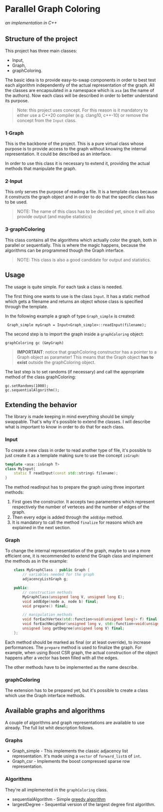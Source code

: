 # Parallel Graph Coloring
###### an implementation in C++

## Structure of the project
This project has three main classes:
- Input,
- Graph,
- graphColoring.

The basic idea is to provide easy-to-swap components in order to best test each algorithm independently of the actual representation of the graph. All the classes are encapsulated in a namespace which is `asa` (as the name of the authors). Now each class will be described in order to better understand its purpose. 

> Note: this project uses concept. For this reason is it mandatory to either use a C++20 compiler (e.g. clang10, c++-10) or remove the concept from the `Input` class.

### 1·Graph
This is the backbone of the project. This is a pure virtual class whose purpose is to provide access to the graph without knowing the internal representation. It could be described as an interface.

In order to use this class it is necessary to extend it, providing the actual methods that manipulate the graph.

### 2·Input 
This only serves the purpose of reading a file. It is a template class because it constructs the graph object and in order to do that the specific class has to be used.

> NOTE: The name of this class has to be decided yet, since it will also provide output (and maybe statistics)

### 3·graphColoring
This class contains all the algorithms which actually color the graph, both in parallel or sequentially. This is where the magic happens, because the algorithms can be programmed though the Graph interface.

> NOTE: This class is also a good candidate for output and statistics.

## Usage
The usage is quite simple. For each task a class is needed.

The first thing one wants to use is the class `Input`. It has a static method which gets a filename and returns an object whose class is specified through the template. 

In the following example a graph of type `Graph_simple` is created:

` Graph_simple myGraph = Input<Graph_simple>::readInput(filename);`

The second step is to import the graph inside a `graphColoring` object:

`graphColoring gc (&myGraph)`

> **IMPORTANT**: notice that graphColoring constructor has a pointer to a Graph object as parameter! This means that the Graph object **has to exist** outside the graphColoring object.

The last step is to set randoms (if necessary) and call the appropriate method of the class graphColoring:

```
gc.setRandoms(1000);
gc.sequentialAlgorithm();
```

## Extending the behavior
The library is made keeping in mind everything should be simply swappable. That's why it's possible to extend the classes.
I will describe what is important to know in order to do that for each class.

### Input
To create a new class in order to read another type of file, it's possible to just create it as a template making sure to use the concept `isGraph`:
```c++
template <asa::isGraph T>
class MyInput{
    static T readInput(const std::string& filename);
}
```
The method readInput has to prepare the graph using three important methods:
1. First goes the constructor. It accepts two paramenters which represent respectively the number of verteces and the number of edges of the graph.
2. Then every edge is added through the `addEdge` method.
3. It is mandatory to call the method `finalize` for reasons which are explained in the next section.

### Graph
To change the internal representation of the graph, maybe to use a more efficient one, it is recommended to extend the Graph class and implement the methods as in the example:
```c++
    class MyGraphClass : public Graph {
        // variables needed for the graph
        adjacencyListGraph g;

    public:
        // construction methods
        MyGraphClass(unsigned long V, unsigned long E);
        void addEdge(node a, node b) final;
        void prepare() final;

        // manipulation methods
        void forEachVertex(std::function<void(unsigned long)> f) final;
        void forEachNeighbor(unsigned long v, std::function<void(unsigned long)> f) final;
        unsigned long getDegree(unsigned long V) final;
    };
```
Each method should be marked as final (or at least override), to increase performances.
The `prepare` method is used to finalize the graph. For example, when using Boost CSR graph, the actual construction of the object happens after a vector has been filled with all the edges.

The other methods have to be implemented as the name describe.

### graphColoring
The extension has to be prepared yet, but it's possible to create a class which use the Graph interface methods.

## Available graphs and algorithms
A couple of algorithms and graph representations are available to use already. The full list whit description follows.
### Graphs
- Graph_simple - This implements the classic adjacency list representation. It's made using a `vector` of `forward_list`s of `int`.
- Graph_csr - Implements the boost compressed sparse row representation.

### Algorithms
They're all implemented in the `graphColoring` class.
- sequentialAlgorithm - Simple [greedy algorithm](https://en.wikipedia.org/wiki/Greedy_coloring)
- largestDegree - Sequential version of the largest degree first algorithm.